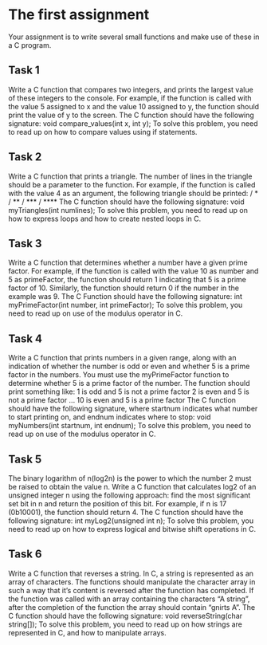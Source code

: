 # The first assignment 
Your assignment is to write several small functions and make use of these in a C
program. 

## Task 1
Write a C function that compares two integers, and prints the largest value of
these integers to the console. For example, if the function is called with the
value 5 assigned to x and the value 10 assigned to y, the function should print
the value of y to the screen.
The C function should have the following signature:
void compare_values(int x, int y);
To solve this problem, you need to read up on how to compare values using if
statements.

## Task 2
Write a C function that prints a triangle. The number of lines in the triangle
should be a parameter to the function. For example, if the function is called
with the value 4 as an argument, the following triangle should be printed:
/ *
/ **
/ ***
/ ****
The C function should have the following signature:
void myTriangles(int numlines);
To solve this problem, you need to read up on how to express loops and how to
create nested loops in C.

## Task 3
Write a C function that determines whether a number have a given prime
factor. For example, if the function is called with the value 10 as number and 5
as primeFactor, the function should return 1 indicating that 5 is a prime factor
of 10. Similarly, the function should return 0 if the number in the example was
9.
The C Function should have the following signature:
int myPrimeFactor(int number, int primeFactor);
To solve this problem, you need to read up on use of the modulus operator in
C.

## Task 4
Write a C function  that  prints  numbers in a  given range,  along with an
indication of whether the number is odd or even and whether 5 is a prime
factor in the numbers. You must use the myPrimeFactor function to determine
whether 5 is a prime factor of the number. The function should print something
like:
1 is odd and 5 is not a prime factor
2 is even and 5 is not a prime factor
...
10 is even and 5 is a prime factor
The C function should have the following signature, where startnum indicates
what number to start printing on, and endnum indicates where to stop:
void myNumbers(int startnum, int endnum);
To solve this problem, you need to read up on use of the modulus operator in
C.

## Task 5
The binary logarithm of n(log2n) is the power to which the number 2 must be
raised to obtain the value  n. Write a C function that calculates log2 of an
unsigned integer n using the following approach: find the most significant set
bit in n and return the position of this bit. For example, if n is 17 (0b10001),
the function should return 4.
The C function should have the following signature:
int myLog2(unsigned int n);
To solve this problem, you need to read up on how to express logical and
bitwise shift operations in C.


## Task 6
Write a C function that reverses a string. In C, a string is represented as an
array of characters. The functions should manipulate the character array in
such a way that it’s content is reversed after the function has completed. If the
function was called with an array containing the characters “A string”, after the
completion of the function the array should contain “gnirts A”.
The C function should have the following signature:
void reverseString(char string[]);
To solve this problem, you need to read up on how strings are represented in
C, and how to manipulate arrays.
